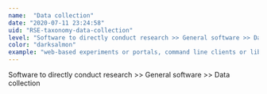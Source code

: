 ```yaml
---
name:  "Data collection"
date: "2020-07-11 23:24:58"
uid: "RSE-taxonomy-data-collection"
level: "Software to directly conduct research >> General software >> Data collection"
color: "darksalmon"
example: "web-based experiments or portals, command line clients or libraries" 
---
```


Software to directly conduct research >> General software >> Data collection